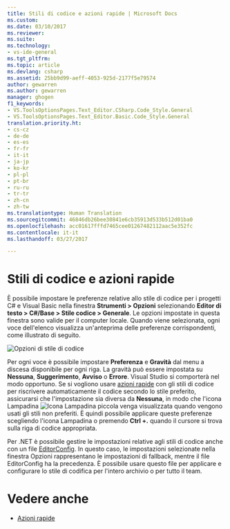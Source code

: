 ```yaml
---
title: Stili di codice e azioni rapide | Microsoft Docs
ms.custom: 
ms.date: 03/10/2017
ms.reviewer: 
ms.suite: 
ms.technology:
- vs-ide-general
ms.tgt_pltfrm: 
ms.topic: article
ms.devlang: csharp
ms.assetid: 25bb9d99-aeff-4053-925d-2177f5e79574
author: gewarren
ms.author: gewarren
manager: ghogen
f1_keywords:
- VS.ToolsOptionsPages.Text_Editor.CSharp.Code_Style.General
- VS.ToolsOptionsPages.Text_Editor.Basic.Code_Style.General
translation.priority.ht:
- cs-cz
- de-de
- es-es
- fr-fr
- it-it
- ja-jp
- ko-kr
- pl-pl
- pt-br
- ru-ru
- tr-tr
- zh-cn
- zh-tw
ms.translationtype: Human Translation
ms.sourcegitcommit: 46846db26bee30841e6cb35913d533b512d01ba0
ms.openlocfilehash: acc01617fffd7465cee01267482112aac5e352fc
ms.contentlocale: it-it
ms.lasthandoff: 03/27/2017

---
```


# <a name="code-styles-and-quick-actions"></a>Stili di codice e azioni rapide
È possibile impostare le preferenze relative allo stile di codice per i progetti C# e Visual Basic nella finestra **Strumenti > Opzioni** selezionando **Editor di testo > C#/Base > Stile codice > Generale**.  Le opzioni impostate in questa finestra sono valide per il computer locale.  Quando viene selezionata, ogni voce dell'elenco visualizza un'anteprima delle preferenze corrispondenti, come illustrato di seguito.

![Opzioni di stile di codice](media/code-style-quick-actions-dialog.png)

Per ogni voce è possibile impostare **Preferenza** e **Gravità** dal menu a discesa disponibile per ogni riga.  La gravità può essere impostata su **Nessuna**, **Suggerimento**, **Avviso** o **Errore**. Visual Studio si comporterà nel modo opportuno.  Se si vogliono usare [azioni rapide](quick-actions.md) con gli stili di codice per riscrivere automaticamente il codice secondo lo stile preferito, assicurarsi che l'impostazione sia diversa da **Nessuna**, in modo che l'icona Lampadina ![Icona Lampadina piccola](media/vs2015_lightbulbsmall.png "VS2017_LightBulbSmall") venga visualizzata quando vengono usati gli stili non preferiti.  È quindi possibile applicare queste preferenze scegliendo l'icona Lampadina o premendo **Ctrl +.** quando il cursore si trova sulla riga di codice appropriata.

Per .NET è possibile gestire le impostazioni relative agli stili di codice anche con un file [EditorConfig](editorconfig-code-style-settings-reference.md).  In questo caso, le impostazioni selezionate nella finestra Opzioni rappresentano le impostazioni di fallback, mentre il file EditorConfig ha la precedenza.  È possibile usare questo file per applicare e configurare lo stile di codifica per l'intero archivio o per tutto il team.

# <a name="see-also"></a>Vedere anche
* [Azioni rapide](quick-actions.md)
